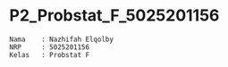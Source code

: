 # P2_Probstat_F_5025201156

```
Nama    : Nazhifah Elqolby
NRP     : 5025201156
Kelas   : Probstat F
```
